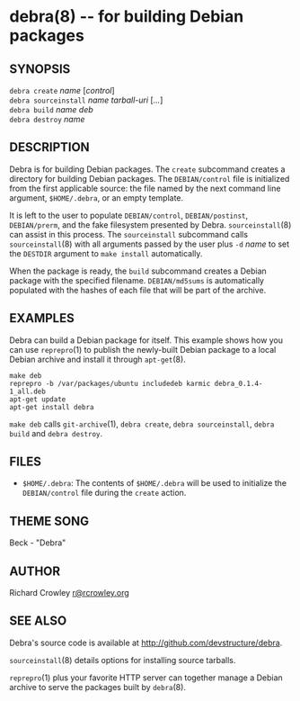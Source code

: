 debra(8) -- for building Debian packages
========================================

## SYNOPSIS

`debra create` _name_ [_control_]  
`debra sourceinstall` _name_ _tarball-uri_ [_..._]  
`debra build` _name_ _deb_  
`debra destroy` _name_  

## DESCRIPTION

Debra is for building Debian packages.  The `create` subcommand creates a directory for building Debian packages.  The `DEBIAN/control` file is initialized from the first applicable source: the file named by the next command line argument, `$HOME/.debra`, or an empty template.

It is left to the user to populate `DEBIAN/control`, `DEBIAN/postinst`, `DEBIAN/prerm`, and the fake filesystem presented by Debra.  `sourceinstall`(8) can assist in this process.  The `sourceinstall` subcommand calls `sourceinstall`(8) with all arguments passed by the user plus `-d` _name_ to set the `DESTDIR` argument to `make install` automatically.

When the package is ready, the `build` subcommand creates a Debian package with the specified filename.  `DEBIAN/md5sums` is automatically populated with the hashes of each file that will be part of the archive.

## EXAMPLES

Debra can build a Debian package for itself.  This example shows how you can use `reprepro`(1) to publish the newly-built Debian package to a local Debian archive and install it through `apt-get`(8).

	make deb
	reprepro -b /var/packages/ubuntu includedeb karmic debra_0.1.4-1_all.deb
	apt-get update
	apt-get install debra

`make deb` calls `git-archive`(1), `debra create`, `debra sourceinstall`, `debra build` and `debra destroy`.

## FILES

* `$HOME/.debra`:
  The contents of `$HOME/.debra` will be used to initialize the `DEBIAN/control` file during the `create` action.

## THEME SONG

Beck - "Debra"

## AUTHOR

Richard Crowley <r@rcrowley.org>

## SEE ALSO

Debra's source code is available at <http://github.com/devstructure/debra>.

`sourceinstall`(8) details options for installing source tarballs.

`reprepro`(1) plus your favorite HTTP server can together manage a Debian archive to serve the packages built by `debra`(8).
